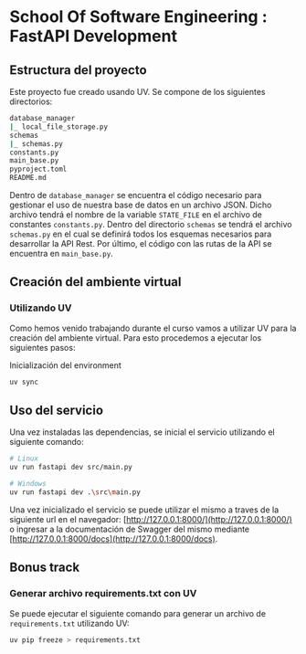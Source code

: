 # School Of Software Engineering : FastAPI Development

## Estructura del proyecto

Este proyecto fue creado usando UV. Se compone de los siguientes directorios:

```bash
database_manager
|_ local_file_storage.py
schemas
|_ schemas.py
constants.py
main_base.py
pyproject.toml
README.md
```

Dentro de `database_manager` se encuentra el código necesario para gestionar el uso de nuestra base de datos en un archivo JSON. Dicho archivo tendrá el nombre de la variable `STATE_FILE` en el archivo de constantes `constants.py`.
Dentro del directorio `schemas` se tendrá el archivo `schemas.py` en el cual se definirá todos los esquemas necesarios para desarrollar la API Rest.
Por último, el código con las rutas de la API se encuentra en `main_base.py`.

## Creación del ambiente virtual

### Utilizando UV

Como hemos venido trabajando durante el curso vamos a utilizar UV para la creación del ambiente virtual. Para esto procedemos a ejecutar los siguientes pasos:

Inicialización del environment

```bash
uv sync
```
## Uso del servicio

Una vez instaladas las dependencias, se inicial el servicio utilizando el siguiente comando:

```bash
# Linux
uv run fastapi dev src/main.py

# Windows
uv run fastapi dev .\src\main.py
```

Una vez inicializado el servicio se puede utilizar el mismo a traves de la siguiente url en el navegador: [http://127.0.0.1:8000/](http://127.0.0.1:8000/) o ingresar a la documentación de Swagger del mismo mediante [http://127.0.0.1:8000/docs](http://127.0.0.1:8000/docs).

## Bonus track

### Generar archivo requirements.txt con UV

Se puede ejecutar el siguiente comando para generar un archivo de `requirements.txt` utilizando UV:

```bash
uv pip freeze > requirements.txt
```